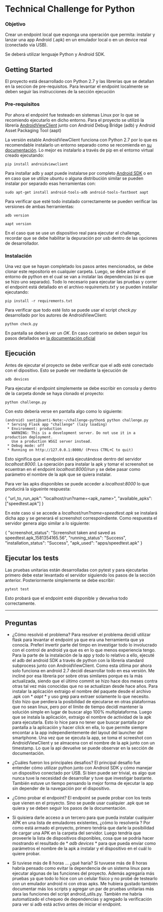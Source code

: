 # Technical Challenge for Python

### Objetivo

Crear un endpoint local que exponga una operación que permita: instalar y lanzar una app Android (.apk) en un emulador local o en un device real (conectado via USB). 

Se deberá utilizar lenguaje Python y Android SDK.

## Getting Started

El proyecto está desarrollado con Python 2.7 y las librerías que se detallan en la seccion de pre-requisitos. Para levantar el endpoint localmente se deben seguir las instrucciones de la sección ejecución

### Pre-requisitos

Por ahora el endpoint fue testeado en sistemas Linux por lo que se recomiendo ejecutarlo en dicho entorno. 
Para el proyecto se utilizó la librería  [AndroidViewClient](https://github.com/dtmilano/AndroidViewClient) junto con Android Debug Bridge (adb) y Android Asset Packaging Tool (aapt)

La versión estable AndroidViewClient funciona con Python 2.7 por lo que es recomendable instalarlo un entorno separado como se recomienda en [su documentación](https://github.com/dtmilano/AndroidViewClient/wiki). 
Lo mejor es instalarlo a través de pip en el entorno virtual creado ejecutando: 

```
pip install androidviewclient
```

Para installar adb y aapt puede instalarse por completo [Android SDK](https://developer.android.com/studio) o en en caso que se utilize ubuntu o alguna distribución similar se pueden instalar por separado esas herramientas con:

```
sudo apt-get install android-tools-adb android-tools-fastboot aapt
```

Para verificar que esté todo instalado correctamente se pueden verificar las versiones de ambas herramientas: 

```
adb version
```

```
aapt version
```
En el caso que se use un dispositivo real para ejecutar el challenge, recordar que se debe habilitar la depuración por usb dentro de las opciones de desarrollador. 

### Instalación

Una vez que se hayan completado los pasos antes mencionados, se debe clonar este repositorio en cualquier carpeta.
Luego, se debe activar el entorno de python en el cual se van a instalar las dependencias (si es que se hizo uno separado). 
Todo lo necesario para ejecutar las pruebas y correr el endpoint está detallado en el archivo *requiremets.txt* y se pueden installar ejecutando:

```
pip install -r requirements.txt
```

Para verificar que todo esté listo se puede usar el script *check.py* desarrollado por los autores de AndroidViewClient:

```
python check.py
```
En pantalla se deberá ver un *OK*. En caso contrario se deben seguir los pasos detallados en [la documentación oficial](https://github.com/dtmilano/AndroidViewClient/wiki)  

## Ejecución

Antes de ejecutar el proyecto se debe verificar que el adb esté conectado con el dipositivo. Esto se puede ver mediante la ejecución de

```
adb devices 
```


Para ejecutar el endpoint simplemente se debe escribir en consola y dentro de la carpeta donde se haya clonado el proyecto:

```
python challenge.py
```

Con esto debería verse en pantalla algo como lo siguiente:

```
(android) santi@santi-Note:~/challenge-python$ python challenge.py 
 * Serving Flask app "challenge" (lazy loading)
 * Environment: production
   WARNING: This is a development server. Do not use it in a production deployment.
   Use a production WSGI server instead.
 * Debug mode: off
 * Running on http://127.0.0.1:8000/ (Press CTRL+C to quit)
```
Esto significa que el endpoint está ejecutándose dentro del servidor *localhost:8000*.
La operación para instalar la apk y tomar el screenshot se ecuentran en el endpoint *localhost:8000/run* y se debe pasar como parámetro el nombre de la apk que se quiera instalar. 

Para ver las apks disponibles se puede acceder a *localhost:8000* lo que producirá la sigueinte respuesta: 

{
  "url_to_run_apk": "localhost/run?name=<apk_name>",
  "available_apks": ["speedtest.apk"]
}

En este caso si se accede a *localhost/run?name=speedtest.apk* se instalará dicha app y se generará el screenshot correspoindiente. Como respuesta el servidor genera algo similar a lo siguiente: 

{
  "screenshot_status": "Screenshot taken and saved as speedtest.apk_1581354165.56", 
  "running_status": "Success",
  "installation_status": "Success", 
  "apk_used": "apps/speedtest.apk"
}


## Ejecutar los tests

Las pruebas unitarias están desarrolladas con pytest y para ejecutarlas primero debe estar levantado el servidor siguiendo los pasos de la sección anterior. Posteriormente simplemente se debe escribir: 

```
pytest test
```
Esto probará que el endpoint esté disponible y devuelva todo correctamente. 

---
## Preguntas
- ¿Cómo resolvió el problema?
Para resolver el problema decidí utilizar flask para levantar el endpoint ya que era una herramienta que ya conocía. Preferí invertir parte del timpo en investigar todo lo involucrado con el control de android ya que es en lo que menos experiencia tengo. 
Para la parte de la instalación de la app y todo lo relativo a ello, ejecuté el adb del android SDK a través de python con la librería standard subprocess junto con AndroidViewClient. Como esta útlima por ahora solo funciona en android 2.7 decidí desarrollar todo en esa versión. Me incliné por esa librería por sobre otras similares porque es la más actualizada, siendo que el último commit se hizo hace dos meses contra otras tal vez más conocidas que no se actualizan desde hace años. 
Para instalar la aplicación extraigo el nombre del paquete desde el archivo .apk con * *aapt* * y uso grep para extraer solamente lo que necesito. Esto hizo que perdiera la posibilidad de ejecutarse en otras plataformas que no sean linux, pero por el límite de tiempo decidí mantener la solución simple en lugar de buscar algo 100% multiplataforma. Luego que se instala la aplicación, extraigo el nombre de actividad de la apk para ejecutarla. Esto lo hice para no tener que buscar pantalla por pantalla a la aplicación y hacer click en ella, lo que permite siempre encontar a la app independientemente del layout del launcher del smartphone. Una vez que se ejecuta la app, se toma el screeshot con AndroidViewClient y se almacena con el nombre de la apk junto con un timestamp. Lo que la api devuelve se puede observar en la sección de documentación.

- ¿Cuáles fueron los principales desafios?
El principal desafío fue entender cómo utilizar python junto con Android SDK y cómo manejar un dispositivo conectado por USB. Si bien puede ser trivial, es algo que nunca tuve la necesidad de desarrollar y tuve que investigar bastante. También estuve un tiempo pensando la mejor forma de ejecutar la app sin depender de la navegación por el dispositivo. 

- ¿Cómo probar el endpoint?
El endpoint se puede probar con los tests que vienen en el proyecto. Sino se puede usar cualquier .apk que se quiera y se deben seguir los pasos de la documentación. 

- Si quisiera darle acceso a un tercero para que pueda instalar cualquier APK en una lista de emuladores existentes, ¿cómo lo resolvería ?
Por como está armado el proyecto, primero tendría que darle la posibilidad de cargar una APK en la carpeta del servidor. Luego tendría que proveerle la lista de dispositivos disponibles, cosa que se podría hacer mostrando el resultado de * *adb devices* * para que pueda envíar como parámetros el nombre de la apk a instalar y el dispositivo en el cuál lo quiere probar.  

- Si tuviese más de 8 horas ... ¿qué haría?
Si tuvuese más de 8 horas habría pensado como evitar la dependencia de un sistema linux para ejecutar algunas de las funciones del proyecto. Además agregaría más pruebas ya que todo lo hice con un celular físico y no probé de testearlo con un emulador android ni con otras apks. Me hubiera gustado también documentar más los scripts y agregar un par de pruebas unitarias más para las funciones del script android_utils.py.
También me habría automatizado el chequeo de dependencias y agregado la verificación para ver si adb está activo antes de iniciar el endpoint. 
